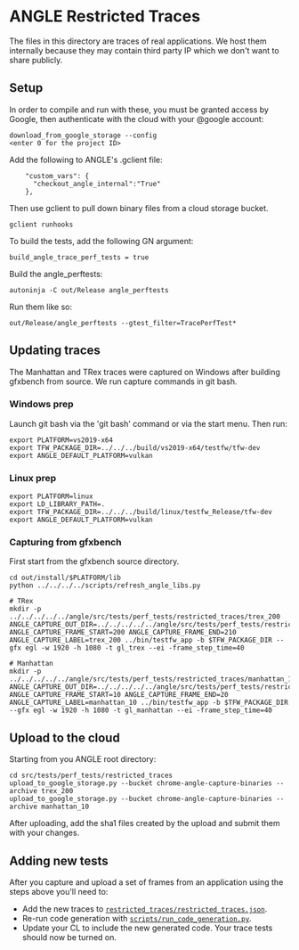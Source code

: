 # ANGLE Restricted Traces

The files in this directory are traces of real applications. We host them
internally because they may contain third party IP which we don't want
to share publicly.

## Setup

In order to compile and run with these, you must be granted access by Google,
then authenticate with the cloud with your @google account:
```
download_from_google_storage --config
<enter 0 for the project ID>
```
Add the following to ANGLE's .gclient file:
```
    "custom_vars": {
      "checkout_angle_internal":"True"
    },
```
Then use gclient to pull down binary files from a cloud storage bucket.
```
gclient runhooks
```
To build the tests, add the following GN argument:
```
build_angle_trace_perf_tests = true
```
Build the angle_perftests:
```
autoninja -C out/Release angle_perftests
```
Run them like so:
```
out/Release/angle_perftests --gtest_filter=TracePerfTest*
```

## Updating traces

The Manhattan and TRex traces were captured on Windows after building gfxbench from source. We run capture commands in git bash.

### Windows prep

Launch git bash via the 'git bash' command or via the start menu. Then run:

```
export PLATFORM=vs2019-x64
export TFW_PACKAGE_DIR=../../../build/vs2019-x64/testfw/tfw-dev
export ANGLE_DEFAULT_PLATFORM=vulkan
```

### Linux prep

```
export PLATFORM=linux
export LD_LIBRARY_PATH=.
export TFW_PACKAGE_DIR=../../../build/linux/testfw_Release/tfw-dev
export ANGLE_DEFAULT_PLATFORM=vulkan
```

### Capturing from gfxbench

First start from the gfxbench source directory.

```
cd out/install/$PLATFORM/lib
python ../../../../scripts/refresh_angle_libs.py

# TRex
mkdir -p ../../../../../angle/src/tests/perf_tests/restricted_traces/trex_200
ANGLE_CAPTURE_OUT_DIR=../../../../../angle/src/tests/perf_tests/restricted_traces/trex_200 ANGLE_CAPTURE_FRAME_START=200 ANGLE_CAPTURE_FRAME_END=210 ANGLE_CAPTURE_LABEL=trex_200 ../bin/testfw_app -b $TFW_PACKAGE_DIR --gfx egl -w 1920 -h 1080 -t gl_trex --ei -frame_step_time=40

# Manhattan
mkdir -p ../../../../../angle/src/tests/perf_tests/restricted_traces/manhattan_10
ANGLE_CAPTURE_OUT_DIR=../../../../../angle/src/tests/perf_tests/restricted_traces/manhattan_10 ANGLE_CAPTURE_FRAME_START=10 ANGLE_CAPTURE_FRAME_END=20 ANGLE_CAPTURE_LABEL=manhattan_10 ../bin/testfw_app -b $TFW_PACKAGE_DIR --gfx egl -w 1920 -h 1080 -t gl_manhattan --ei -frame_step_time=40
```

## Upload to the cloud

Starting from you ANGLE root directory:

```
cd src/tests/perf_tests/restricted_traces
upload_to_google_storage.py --bucket chrome-angle-capture-binaries --archive trex_200
upload_to_google_storage.py --bucket chrome-angle-capture-binaries --archive manhattan_10
```

After uploading, add the sha1 files created by the upload and submit them with your changes.

## Adding new tests

After you capture and upload a set of frames from an application using the steps above you'll need to:

 * Add the new traces to [`restricted_traces/restricted_traces.json`](restricted_traces.json).
 * Re-run code generation with [`scripts/run_code_generation.py`][run_code_generation].
 * Update your CL to include the new generated code. Your trace tests should now be turned on.

[run_code_generation]: ../../../../scripts/run_code_generation.py
